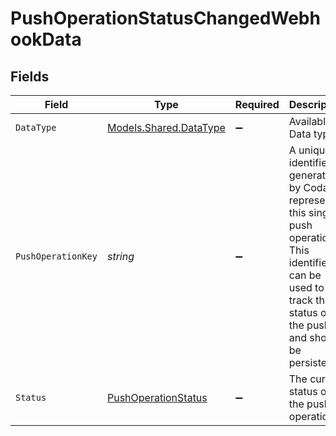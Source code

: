 # PushOperationStatusChangedWebhookData


## Fields

| Field                                                                                                                                                                 | Type                                                                                                                                                                  | Required                                                                                                                                                              | Description                                                                                                                                                           | Example                                                                                                                                                               |
| --------------------------------------------------------------------------------------------------------------------------------------------------------------------- | --------------------------------------------------------------------------------------------------------------------------------------------------------------------- | --------------------------------------------------------------------------------------------------------------------------------------------------------------------- | --------------------------------------------------------------------------------------------------------------------------------------------------------------------- | --------------------------------------------------------------------------------------------------------------------------------------------------------------------- |
| `DataType`                                                                                                                                                            | [Models.Shared.DataType](../../Models/Shared/DataType.md)                                                                                                             | :heavy_minus_sign:                                                                                                                                                    | Available Data types                                                                                                                                                  | invoices                                                                                                                                                              |
| `PushOperationKey`                                                                                                                                                    | *string*                                                                                                                                                              | :heavy_minus_sign:                                                                                                                                                    | A unique identifier generated by Codat to represent this single push operation. This identifier can be used to track the status of the push, and should be persisted. |                                                                                                                                                                       |
| `Status`                                                                                                                                                              | [PushOperationStatus](../../Models/Shared/PushOperationStatus.md)                                                                                                     | :heavy_minus_sign:                                                                                                                                                    | The current status of the push operation.                                                                                                                             |                                                                                                                                                                       |